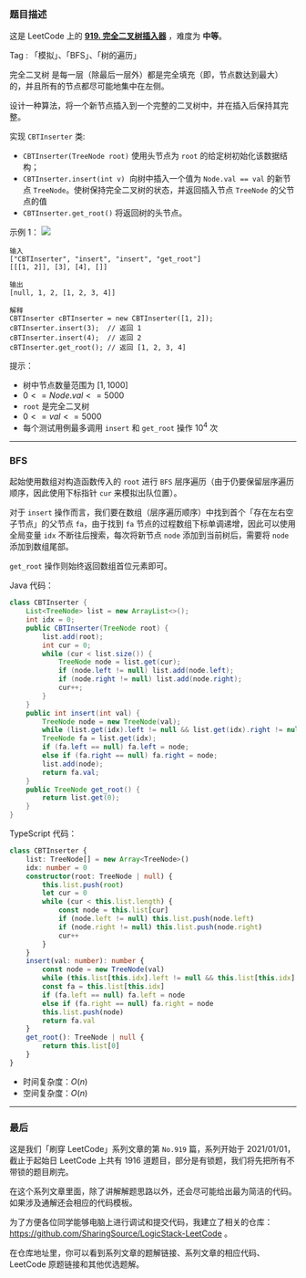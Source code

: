 ### 题目描述

这是 LeetCode 上的 **[919. 完全二叉树插入器](https://leetcode.cn/problems/complete-binary-tree-inserter/solution/by-ac_oier-t9dh/)** ，难度为 **中等**。

Tag : 「模拟」、「BFS」、「树的遍历」



完全二叉树 是每一层（除最后一层外）都是完全填充（即，节点数达到最大）的，并且所有的节点都尽可能地集中在左侧。

设计一种算法，将一个新节点插入到一个完整的二叉树中，并在插入后保持其完整。

实现 `CBTInserter` 类:

* `CBTInserter(TreeNode root)` 使用头节点为 `root` 的给定树初始化该数据结构；
* `CBTInserter.insert(int v)`  向树中插入一个值为 `Node.val == val` 的新节点 `TreeNode`。使树保持完全二叉树的状态，并返回插入节点 `TreeNode` 的父节点的值
* `CBTInserter.get_root()` 将返回树的头节点。


示例 1：
![](https://assets.leetcode.com/uploads/2021/08/03/lc-treeinsert.jpg)
```
输入
["CBTInserter", "insert", "insert", "get_root"]
[[[1, 2]], [3], [4], []]

输出
[null, 1, 2, [1, 2, 3, 4]]

解释
CBTInserter cBTInserter = new CBTInserter([1, 2]);
cBTInserter.insert(3);  // 返回 1
cBTInserter.insert(4);  // 返回 2
cBTInserter.get_root(); // 返回 [1, 2, 3, 4]
```

提示：
* 树中节点数量范围为 $[1, 1000]$
* $0 <= Node.val <= 5000$
* `root` 是完全二叉树
* $0 <= val <= 5000 $
* 每个测试用例最多调用 `insert` 和 `get_root` 操作 $10^4$ 次

---

### BFS

起始使用数组对构造函数传入的 `root` 进行 `BFS` 层序遍历（由于仍要保留层序遍历顺序，因此使用下标指针 `cur` 来模拟出队位置）。

对于 `insert` 操作而言，我们要在数组（层序遍历顺序）中找到首个「存在左右空子节点」的父节点 `fa`，由于找到 `fa` 节点的过程数组下标单调递增，因此可以使用全局变量 `idx` 不断往后搜索，每次将新节点 `node` 添加到当前树后，需要将 `node` 添加到数组尾部。

`get_root` 操作则始终返回数组首位元素即可。

Java 代码：
```java
class CBTInserter {
    List<TreeNode> list = new ArrayList<>();
    int idx = 0;
    public CBTInserter(TreeNode root) {
        list.add(root);
        int cur = 0;
        while (cur < list.size()) {
            TreeNode node = list.get(cur);
            if (node.left != null) list.add(node.left);
            if (node.right != null) list.add(node.right);
            cur++;
        }
    }
    public int insert(int val) {
        TreeNode node = new TreeNode(val);
        while (list.get(idx).left != null && list.get(idx).right != null) idx++;
        TreeNode fa = list.get(idx);
        if (fa.left == null) fa.left = node;
        else if (fa.right == null) fa.right = node;
        list.add(node);
        return fa.val;
    }
    public TreeNode get_root() {
        return list.get(0);
    }
}
```
TypeScript 代码：
```TypeScript
class CBTInserter {
    list: TreeNode[] = new Array<TreeNode>()
    idx: number = 0
    constructor(root: TreeNode | null) {
        this.list.push(root)
        let cur = 0
        while (cur < this.list.length) {
            const node = this.list[cur]
            if (node.left != null) this.list.push(node.left)
            if (node.right != null) this.list.push(node.right)
            cur++
        }
    }
    insert(val: number): number {
        const node = new TreeNode(val)
        while (this.list[this.idx].left != null && this.list[this.idx].right != null) this.idx++
        const fa = this.list[this.idx]
        if (fa.left == null) fa.left = node
        else if (fa.right == null) fa.right = node
        this.list.push(node)
        return fa.val
    }
    get_root(): TreeNode | null {
        return this.list[0]
    }
}
```
* 时间复杂度：$O(n)$
* 空间复杂度：$O(n)$

---

### 最后

这是我们「刷穿 LeetCode」系列文章的第 `No.919` 篇，系列开始于 2021/01/01，截止于起始日 LeetCode 上共有 1916 道题目，部分是有锁题，我们将先把所有不带锁的题目刷完。

在这个系列文章里面，除了讲解解题思路以外，还会尽可能给出最为简洁的代码。如果涉及通解还会相应的代码模板。

为了方便各位同学能够电脑上进行调试和提交代码，我建立了相关的仓库：https://github.com/SharingSource/LogicStack-LeetCode 。

在仓库地址里，你可以看到系列文章的题解链接、系列文章的相应代码、LeetCode 原题链接和其他优选题解。

